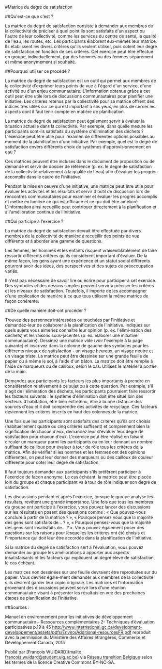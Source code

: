 #Matrice du degré de satisfaction 

##Qu'est-ce que c'est ?

La matrice du degré de satisfaction consiste à demander aux membres de la collectivité de préciser à quel point ils sont satisfaits d'un aspect ou l'autre de leur collectivité, comme les services du centre de santé, la qualité de l'eau, les routes, etc. Les participants élaborent eux-mêmes leur matrice. Ils établissent les divers critères qu'ils veulent utiliser, puis cotent leur degré de satisfaction en fonction de ces critères. Cet exercice peut être effectué en groupe, individuellement, par des hommes ou des femmes séparément et même anonymement si souhaité.

##Pourquoi utiliser ce procédé ?

La matrice du degré de satisfaction est un outil qui permet aux membres de la collectivité d'exprimer leurs points de vue à l'égard d'un service, d'une activité ou d'un enjeu communautaire. L'information obtenue grâce à cet outil peut être utile lors de discussions communautaires pour planifier une initiative. Les critères retenus par la collectivité pour sa matrice offrent des indices très utiles sur ce qui est important à ses yeux, en plus de cerner les aspects dont il faut tenir compte en matière de planification. 

La matrice du degré de satisfaction peut également servir à évaluer la situation actuelle dans la collectivité. Par exemple, dans quelle mesure les participants sont-ils satisfaits du système d'élimination des déchets ? L'exercice peut être utile pour l'examen de différentes options possibles au moment de la planification d'une initiative. Par exemple, quel est le degré de satisfaction envers différents choix de systèmes d'approvisionnement en eau ?

Ces matrices peuvent être incluses dans le document de proposition ou de demande et servir de dossier de référence (p. ex. le degré de satisfaction de la collectivité relativement à la qualité de l'eau) afin d'évaluer les progrès accomplis dans le cadre de l'initiative.

Pendant la mise en oeuvre d'une initiative, une matrice peut être utile pour évaluer les activités et les résultats et servir d'outil de discussion lors de rencontres communautaires pour examiner et évaluer les progrès accomplis et mettre en lumière ce qui est efficace et ce qui doit être amélioré. L'information ainsi recueillie peut contribuer directement à la planification et à l'amélioration continue de l'initiative.

##Qui participe à l'exercice ?

La matrice du degré de satisfaction devrait être effectuée par divers membres de la collectivité de manière à recueillir des points de vue différents et à aborder une gamme de questions.

Les femmes, les hommes et les enfants risquent vraisemblablement de faire ressortir différents critères qu'ils considèrent important d'évaluer. De la même façon, les gens ayant une expérience et un statut social différents pourront avoir des idées, des perspectives et des sujets de préoccupation variés.

Il n'est pas nécessaire de savoir lire ou écrire pour participer à cet exercice. Des symboles et des dessins simples peuvent servir à préciser les critères et les niveaux de satisfaction. Toutefois, il importe de les accompagner d'une explication de manière à ce que tous utilisent la même matrice de façon cohérente.

##De quelle manière doit-ont procéder ?

Trouvez des personnes intéressées ou touchées par l'initiative et demandez-leur de collaborer à la planification de l'initiative. Indiquez sur quels sujets vous aimeriez connaître leur opinion (p. ex. l'élimi-nation des déchets) et les raisons sous-jacentes (p. ex. élaborer une initiative communautaire). Dessinez une matrice vide (voir l'exemple à la page suivante) et inscrivez dans la colonne de gauche des symboles pour les différents niveaux de satisfaction - un visage heureux, un visage neutre et un visage triste. La matrice peut être dessinée sur une grande feuille de papier ou à même le sol, à l'aide d'un bâton. La matrice doit être remplie à l'aide de marqueurs ou de cailloux, selon le cas. Utilisez le matériel à portée de la main. 

Demandez aux participants les facteurs les plus importants à prendre en considération relativement à ce sujet ou à cette question. Par exemple, s'il s'agit de l'élimination des déchets, les participants pourraient faire ressortir les facteurs suivants : le système d'élimination doit être situé loin des secteurs d'habitation, être bien entretenu, être à bonne distance des sources d'eau et il doit comprendre des activités de recyclage. Ces facteurs deviennent les critères inscrits en haut des colonnes de la matrice. 

Une fois que les participants sont satisfaits des critères qu'ils ont choisis (habituellement quatre ou cinq critères suffisent) et comprennent bien la signification de chacun d'eux, demandez leur d'évaluer leur degré de satisfaction pour chacun d'eux. L'exercice peut être réalisé en faisant circuler un marqueur parmi les participants ou en leur donnant un nombre suffisant de cailloux pour évaluer à tour de rôle tous les critères de la matrice. Afin de vérifier si les hommes et les femmes ont des opinions différentes, on peut leur donner des marqueurs ou des cailloux de couleur différente pour coter leur degré de satisfaction.

Il faut toujours demander aux participants s'ils préfèrent participer à l'exercice de façon anonyme. Le cas échéant, la matrice peut être placée loin du groupe et chaque participant va à tour de rôle indiquer son degré de satisfaction. 

Les discussions pendant et après l'exercice, lorsque le groupe analyse les résultats, revêtent une grande importance. Une fois que tous les membres du groupe ont participé à l'exercice, vous pouvez lancer des discussions sur les résultats en posant des questions comme : « Que pouvez-vous conclure à partir de la matrice ? », « Pourquoi pensez vous que la majorité des gens sont satisfaits de… ? », « Pourquoi pensez-vous que la majorité des gens sont insatisfaits de… ? ». Vous pouvez également poser des questions sur les raisons pour lesquelles les critères ont été choisis et l'importance qui doit leur être accordée dans la planification de l'initiative.

Si la matrice du degré de satisfaction sert à l'évaluation, vous pouvez demander au groupe les améliorations à apporter aux aspects insatisfaisants et les facteurs qui expliquent un degré élevé de satisfaction, le cas échéant.

Les matrices non dessinées sur une feuille devraient être reproduites sur du papier. Vous devriez égale-ment demander aux membres de la collectivité s'ils désirent garder leur copie originale. Les matrices et l'information provenant des discussions peuvent servir lors d'une réunion communautaire visant à présenter les résultats en vue des prochaines étapes de planification de l'initiative.

##Sources : 

Manuel en environnement pour les initiatives de développement communautaire – Ressources complémentaires 2- Techniques d’évaluation participatives p.19 à 45 
http://www.international.gc.ca/development-developpement/assets/pdfs/Enviro/Additional-resourcesFR.pdf reproduit avec la permission du Ministère des Affaires étrangères, Commerce et Développement Canada, 2015

Publié par [François WUIDARD](mailto: francois.wuidard@student.ulg.ac.be) via [Réseau transition Belgique]( http://www.reseautransition.be/) selon les termes de la licence Creative Commons BY-NC-SA.
